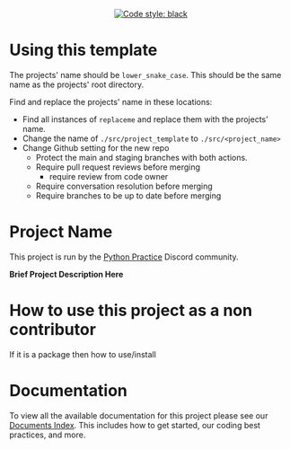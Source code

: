 <p align="center">
    <a href="https://github.com/psf/black"><img alt="Code style: black" src="https://img.shields.io/badge/code%20style-black-000000.svg"></a>
</p>

# Using this template

The projects' name should be `lower_snake_case`. This should be the same name as the projects' root
directory.

Find and replace the projects' name in these locations:

* Find all instances of `replaceme` and replace them with the projects' name.
* Change the name of `./src/project_template` to `./src/<project_name>`
* Change Github setting for the new repo
    * Protect the main and staging branches with both actions.
    * Require pull request reviews before merging
        * require review from code owner
    * Require conversation resolution before merging
    * Require branches to be up to date before merging

# Project Name

This project is run by the [Python Practice](https://discord.gg/Zp8CBHvudz) Discord community.

**Brief Project Description Here**

# How to use this project as a non contributor

If it is a package then how to use/install

# Documentation

To view all the available documentation for this project please see
our [Documents Index](/docs/INDEX.md). This includes how to get started, our coding best practices,
and more.
